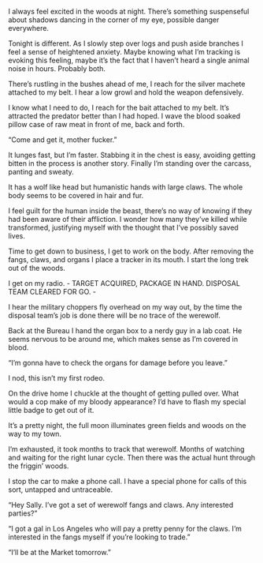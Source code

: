 
I always feel excited in the woods at night. There’s something suspenseful about shadows dancing in the corner of my eye, possible danger everywhere. 

Tonight is different. As I slowly step over logs and push aside branches I feel a sense of heightened anxiety. Maybe knowing what I’m tracking is evoking this feeling, maybe it’s the fact that I haven’t heard a single animal noise in hours. Probably both. 

There’s rustling in the bushes ahead of me, I reach for the silver machete attached to my belt. I hear a low growl and hold the weapon defensively. 

I know what I need to do, I reach for the bait attached to my belt. It’s attracted the predator better than I had hoped. I wave the blood soaked pillow case of raw meat in front of me, back and forth. 

“Come and get it, mother fucker.”

It lunges fast, but I’m faster. Stabbing it in the chest is easy, avoiding getting bitten in the process is another story. Finally I’m standing over the carcass, panting and sweaty. 

It has a wolf like head but humanistic hands with large claws. The whole body seems to be covered in hair and fur. 

I feel guilt for the human inside the beast, there’s no way of knowing if they had been aware of their affliction. I wonder how many they’ve killed while transformed, justifying myself with the thought that I’ve possibly saved lives. 

Time to get down to business, I get to work on the body. After removing the fangs, claws, and organs I place a tracker in its mouth. I start the long trek out of the woods. 

I get on my radio. - TARGET ACQUIRED, PACKAGE IN HAND. DISPOSAL TEAM CLEARED FOR GO. -

I hear the military choppers fly overhead on my way out, by the time the disposal team’s job is done there will be no trace of the werewolf. 

Back at the Bureau I hand the organ box to a nerdy guy in a lab coat. He seems nervous to be around me, which makes sense as I’m covered in blood. 

“I’m gonna have to check the organs for damage before you leave.”

I nod, this isn’t my first rodeo. 

On the drive home I chuckle at the thought of getting pulled over. What would a cop make of my bloody appearance? I’d have to flash my special little badge to get out of it. 

It’s a pretty night, the full moon illuminates green fields and woods on the way to my town. 

I’m exhausted, it took months to track that werewolf. Months of watching and waiting for the right lunar cycle. Then there was the actual hunt through the friggin’ woods. 

I stop the car to make a phone call. I have a special phone for calls of this sort, untapped and untraceable. 

“Hey Sally. I’ve got a set of werewolf fangs and claws. Any interested parties?”

“I got a gal in Los Angeles who will pay a pretty penny for the claws. I’m interested in the fangs myself if you’re looking to trade.”

“I’ll be at the Market tomorrow.”